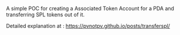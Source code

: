A simple POC for creating a Associated Token Account for a PDA and transferring SPL tokens out of it.

Detailed explanation at : https://pvnotpv.github.io/posts/transferspl/
